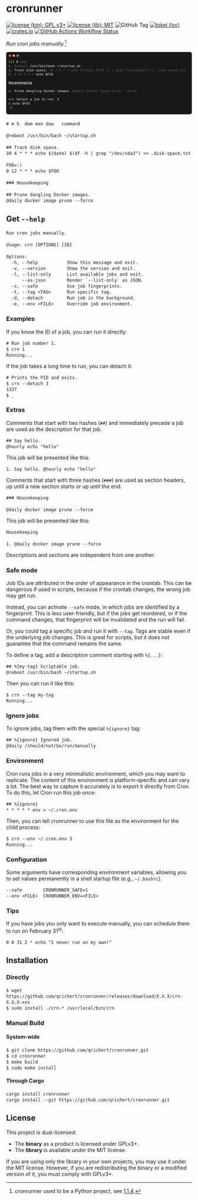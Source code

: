 # cronrunner

[![license (bin): GPL v3+](https://img.shields.io/badge/license-GPLv3+-blue)](https://www.gnu.org/licenses/gpl-3.0)
[![license (lib): MIT](https://img.shields.io/badge/license-MIT-blue)](https://opensource.org/license/mit)
![GitHub Tag](https://img.shields.io/github/v/tag/qrichert/cronrunner?sort=semver&filter=*.*.*&label=release)
[![tokei (loc)](https://tokei.rs/b1/github/qrichert/cronrunner?label=loc&style=flat)](https://github.com/XAMPPRocky/tokei)
[![crates.io](https://img.shields.io/crates/d/cronrunner?logo=rust&logoColor=white&color=orange)](https://crates.io/crates/cronrunner)
[![GitHub Actions Workflow Status](https://img.shields.io/github/actions/workflow/status/qrichert/cronrunner/ci.yml?label=tests)](https://github.com/qrichert/cronrunner/actions)

_Run cron jobs manually._[^1]

<p align="center">
  <img src="./cronrunner.png" alt="cronrunner">
</p>

```crontab
# m h  dom mon dow   command

@reboot /usr/bin/bash ~/startup.sh

## Track disk space.
30 4 * * * echo $(date) $(df -h | grep "/dev/sda3") >> .disk-space.txt

FOO=:)
0 12 * * * echo $FOO

### Housekeeping

## Prune dangling Docker images.
@daily docker image prune --force
```

## Get `--help`

```
Run cron jobs manually.

Usage: crn [OPTIONS] [ID]

Options:
  -h, --help           Show this message and exit.
  -v, --version        Show the version and exit.
  -l, --list-only      List available jobs and exit.
      --as-json        Render `--list-only` as JSON.
  -s, --safe           Use job fingerprints.
  -t, --tag <TAG>      Run specific tag.
  -d, --detach         Run job in the background.
  -e, --env <FILE>     Override job environment.
```

### Examples

If you know the ID of a job, you can run it directly:

```console
# Run job number 1.
$ crn 1
Running...
```

If the job takes a long time to run, you can detach it:

```console
# Prints the PID and exits.
$ crn --detach 3
1337
$ _
```

### Extras

Comments that start with two hashes (`##`) and immediately precede a job
are used as the description for that job.

```crontab
## Say hello.
@hourly echo "hello"
```

This job will be presented like this:

```
1. Say hello. @hourly echo "hello"
```

Comments that start with three hashes (`###`) are used as section
headers, up until a new section starts or up until the end.

```crontab
### Housekeeping

@daily docker image prune --force
```

This job will be presented like this:

```
Housekeeping

1. @daily docker image prune --force
```

Descriptions and sections are independent from one another.

### Safe mode

Job IDs are attributed in the order of appearance in the crontab. This
can be dangerous if used in scripts, because if the crontab changes, the
wrong job may get run.

Instead, you can activate `--safe` mode, in which jobs are identified by
a fingerprint. This is less user-friendly, but if the jobs get
reordered, or if the command changes, that fingerprint will be
invalidated and the run will fail.

Or, you could tag a specific job and run it with `--tag`. Tags are
stable even if the underlying job changes. This is great for scripts,
but it does not guarantee that the command remains the same.

To define a tag, add a description comment starting with `%{...}`:

```crontab
## %{my-tag} Scriptable job.
@reboot /usr/bin/bash ~/startup.sh
```

Then you can run it like this:

```console
$ crn --tag my-tag
Running...
```

### Ignore jobs

To ignore jobs, tag them with the special `%{ignore}` tag:

```crontab
## %{ignore} Ignored job.
@daily /should/not/be/run/manually
```

### Environment

Cron runs jobs in a very minimalistic environment, which you may want to
replicate. The content of this environment is platform-specific and can
vary a lot. The best way to capture it accurately is to export it
directly from Cron. To do this, let Cron run this job once:

```crontab
## %{ignore}
* * * * * env > ~/.cron.env
```

Then, you can tell cronrunner to use this file as the environment for
the child process:

```console
$ crn --env ~/.cron.env 3
Running...
```

### Configuration

Some arguments have corresponding environment variables, allowing you to
set values permanently in a shell startup file (e.g., `~/.bashrc`).

```
--safe        CRONRUNNER_SAFE=1
--env <FILE>  CRONRUNNER_ENV=<FILE>
```

### Tips

If you have jobs you only want to execute manually, you can schedule
them to run on February 31<sup>st</sup>:

```crontab
0 0 31 2 * echo "I never run on my own!"
```

## Installation

### Directly

```console
$ wget https://github.com/qrichert/cronrunner/releases/download/X.X.X/crn-X.X.X-xxx
$ sudo install ./crn-* /usr/local/bin/crn
```

### Manual Build

#### System-wide

```console
$ git clone https://github.com/qrichert/cronrunner.git
$ cd cronrunner
$ make build
$ sudo make install
```

#### Through Cargo

```shell
cargo install cronrunner
cargo install --git https://github.com/qrichert/cronrunner.git
```

## License

This project is dual-licensed:

- The **binary** as a product is licensed under GPLv3+.
- The **library** is available under the MIT license.

If you are using only the library in your own projects, you may use it
under the MIT license. However, if you are redistributing the binary or
a modified version of it, you must comply with GPLv3+.

[^1]:
    cronrunner used to be a Python project, see
    [1.1.4](https://github.com/qrichert/cronrunner/tree/1.1.4).

